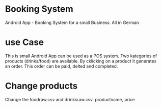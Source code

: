 # Booking System
Android App - Booking System for a small Business. All in German

# use Case

This is small Android App can be used as a POS system. Two kategories of products (drinks/food) are available. By cklicking on a product it generates an order.
This order can be paid, delted and completed.

# Change products

Change the foodraw.csv and drinksraw.csv. productname, price
